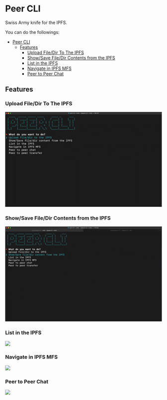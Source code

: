 # Peer CLI

Swiss Army knife for the IPFS.

You can do the followings:

- [Peer CLI](#peer-cli)
  - [Features](#features)
    - [Upload File/Dir To The IPFS](#upload-filedir-to-the-ipfs)
    - [Show/Save File/Dir Contents from the IPFS](#showsave-filedir-contents-from-the-ipfs)
    - [List in the IPFS](#list-in-the-ipfs)
    - [Navigate in IPFS MFS](#navigate-in-ipfs-mfs)
    - [Peer to Peer Chat](#peer-to-peer-chat)

## Features

### Upload File/Dir To The IPFS

![](media/upload.gif)

### Show/Save File/Dir Contents from the IPFS

![](media/get.gif)

### List in the IPFS

![](media/list.gif)

### Navigate in IPFS MFS

![](media/mfs.gif)

### Peer to Peer Chat

![](media/peer-chat.gif)
